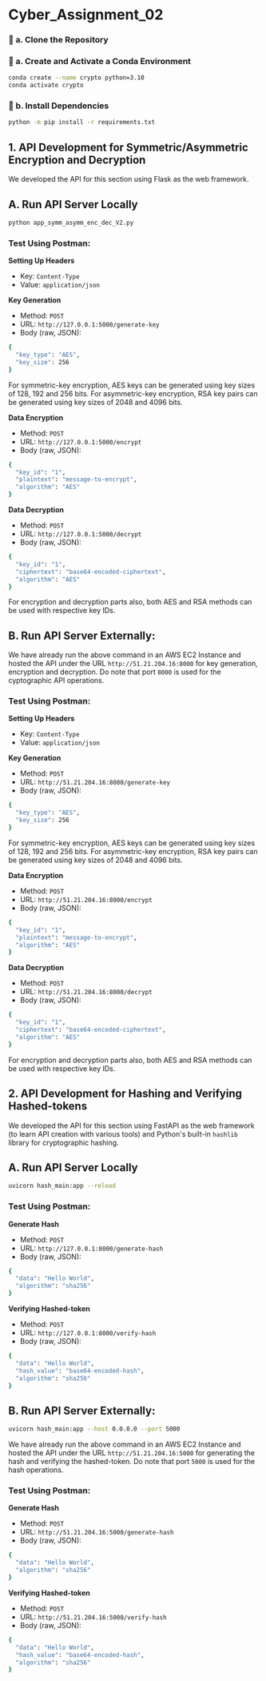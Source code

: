 # Cyber_Assignment_02

### 🔹 a. Clone the Repository

### 🔹 a. Create and Activate a Conda Environment
```bash
conda create --name crypto python=3.10
conda activate crypto
```

### 🔹 b. Install Dependencies
```bash
python -m pip install -r requirements.txt
```

## 1. API Development for Symmetric/Asymmetric Encryption and Decryption
We developed the API for this section using Flask as the web framework. 

## **A. Run API Server Locally**
```bash
python app_symm_asymm_enc_dec_V2.py
```
### **Test Using Postman**:

**Setting Up Headers**
* Key: ```Content-Type```
* Value: ```application/json```
  
**Key Generation**
* Method: ```POST```
* URL: ```http://127.0.0.1:5000/generate-key```
* Body (raw, JSON):
```bash
{
  "key_type": "AES",
  "key_size": 256
}
```
For symmetric-key encryption, AES keys can be generated using key sizes of 128, 192 and 256 bits. For asymmetric-key encryption, RSA key pairs can be generated using key sizes of 2048 and 4096 bits.

**Data Encryption**
* Method: ```POST```
* URL: ```http://127.0.0.1:5000/encrypt```
* Body (raw, JSON):
```bash
{
  "key_id": "1",
  "plaintext": "message-to-encrypt",
  "algorithm": "AES"
}
```

**Data Decryption**
* Method: ```POST```
* URL: ```http://127.0.0.1:5000/decrypt```
* Body (raw, JSON):
```bash
{
  "key_id": "1",
  "ciphertext": "base64-encoded-ciphertext",
  "algorithm": "AES"
}
```
For encryption and decryption parts also, both AES and RSA methods can be used with respective key IDs.

## **B. Run API Server Externally**:
We have already run the above command in an AWS EC2 Instance and hosted the API under the URL ```http://51.21.204.16:8000``` for key generation, encryption and decryption. Do note that port `8000` is used for the cyptographic API operations. 

### **Test Using Postman**:

**Setting Up Headers**
* Key: ```Content-Type```
* Value: ```application/json```

**Key Generation**
* Method: ```POST```
* URL: ```http://51.21.204.16:8000/generate-key```
* Body (raw, JSON):
```bash
{
  "key_type": "AES",
  "key_size": 256
}
```
For symmetric-key encryption, AES keys can be generated using key sizes of 128, 192 and 256 bits. For asymmetric-key encryption, RSA key pairs can be generated using key sizes of 2048 and 4096 bits.

**Data Encryption**
* Method: ```POST```
* URL: ```http://51.21.204.16:8000/encrypt```
* Body (raw, JSON):
```bash
{
  "key_id": "1",
  "plaintext": "message-to-encrypt",
  "algorithm": "AES"
}
```

**Data Decryption**
* Method: ```POST```
* URL: ```http://51.21.204.16:8000/decrypt```
* Body (raw, JSON):
```bash
{
  "key_id": "1",
  "ciphertext": "base64-encoded-ciphertext",
  "algorithm": "AES"
}
```
For encryption and decryption parts also, both AES and RSA methods can be used with respective key IDs.

## 2. API Development for Hashing and Verifying Hashed-tokens

We developed the API for this section using FastAPI as the web framework (to learn API creation with various tools) and Python's built-in `hashlib` library for cryptographic hashing.  

## **A. Run API Server Locally**
```bash
uvicorn hash_main:app --reload
```
### **Test Using Postman**:

**Generate Hash**
* Method: ```POST```
* URL: ```http://127.0.0.1:8000/generate-hash```
* Body (raw, JSON):
```bash
{
  "data": "Hello World",
  "algorithm": "sha256"
}
```

**Verifying Hashed-token**
* Method: ```POST```
* URL: ```http://127.0.0.1:8000/verify-hash```
* Body (raw, JSON):
```bash
{
  "data": "Hello World",
  "hash_value": "base64-encoded-hash",
  "algorithm": "sha256"
}
```

## **B. Run API Server Externally**:
```bash
uvicorn hash_main:app --host 0.0.0.0 --port 5000
```
We have already run the above command in an AWS EC2 Instance and hosted the API under the URL ```http://51.21.204.16:5000``` for generating the hash and verifying the hashed-token. Do note that port `5000` is used for the hash operations. 

### **Test Using Postman**:

**Generate Hash**
* Method: ```POST```
* URL: ```http://51.21.204.16:5000/generate-hash```
* Body (raw, JSON):
```bash
{
  "data": "Hello World",
  "algorithm": "sha256"
}
```

**Verifying Hashed-token**
* Method: ```POST```
* URL: ```http://51.21.204.16:5000/verify-hash```
* Body (raw, JSON):
```bash
{
  "data": "Hello World",
  "hash_value": "base64-encoded-hash",
  "algorithm": "sha256"
}
```
